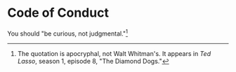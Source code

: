<!--
Copyright (c) 2022– Eikloof
SPDX-License-Identifier: BSD-2-Clause-Patent
-->
# Code of Conduct

You should "be curious, not judgmental."[^Whitman]

[^Whitman]: The quotation is apocryphal, not Walt Whitman's. It appears in *Ted Lasso*, season 1, episode 8, "The Diamond Dogs."
